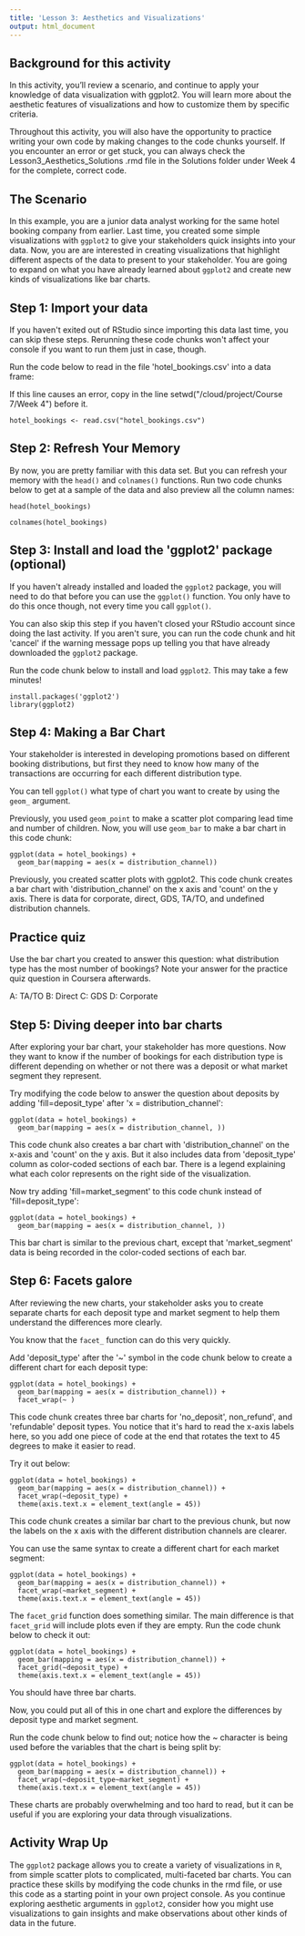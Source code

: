 ```yaml
---
title: 'Lesson 3: Aesthetics and Visualizations'
output: html_document
---
```


## Background for this activity
In this activity, you’ll review a scenario, and continue to apply your knowledge of data visualization with ggplot2. You will learn more about the aesthetic features of visualizations and how to customize them by specific criteria. 

Throughout this activity, you will also have the opportunity to practice writing your own code by making changes to the code chunks yourself. If you encounter an error or get stuck, you can always check the Lesson3_Aesthetics_Solutions .rmd file in the Solutions folder under Week 4 for the complete, correct code. 

## The Scenario
In this example, you are a junior data analyst working for the same hotel booking company from earlier. Last time, you created some simple visualizations with `ggplot2` to give your stakeholders quick insights into your data. Now, you are are interested in creating visualizations that highlight different aspects of the data to present to your stakeholder. You are going to expand on what you have already learned about `ggplot2` and create new kinds of visualizations like bar charts.  

## Step 1: Import your data
If you haven't exited out of RStudio since importing this data last time, you can skip these steps. Rerunning these code chunks won't affect your console if you want to run them just in case, though.  

Run the code below to read in the file 'hotel_bookings.csv' into a data frame: 

If this line causes an error, copy in the line setwd("/cloud/project/Course 7/Week 4") before it. 

```{r load data}
hotel_bookings <- read.csv("hotel_bookings.csv")
```

## Step 2: Refresh Your Memory

By now, you are pretty familiar with this data set. But you can refresh your memory with the `head()` and `colnames()` functions. Run two code chunks below to get at a sample of the data and also preview all the column names:

```{r look at data}
head(hotel_bookings)
```

```{r look at column names}
colnames(hotel_bookings)
```

## Step 3: Install and load the 'ggplot2' package (optional)

If you haven't already installed and loaded the `ggplot2` package, you will need to do that before you can use the `ggplot()` function. You only have to do this once though, not every time you call `ggplot()`.

You can also skip this step if you haven't closed your RStudio account since doing the last activity. If you aren't sure, you can run the code chunk and hit 'cancel' if the warning message pops up telling you that have already downloaded the `ggplot2` package.

Run the code chunk below to install and load `ggplot2`. This may take a few minutes!

```{r loading and installing ggplot2, echo=FALSE, message=FALSE}
install.packages('ggplot2')
library(ggplot2)
```

## Step 4: Making a Bar Chart

Your stakeholder is interested in developing promotions based on different booking distributions, but first they need to know how many of the transactions are occurring for each different distribution type.

You can tell `ggplot()` what type of chart you want to create by using the `geom_` argument. 

Previously, you used `geom_point` to make a scatter plot comparing lead time and number of children. Now, you will use `geom_bar` to make a bar chart in this code chunk: 

```{r example chart}
ggplot(data = hotel_bookings) +
  geom_bar(mapping = aes(x = distribution_channel))
```
Previously, you created scatter plots with ggplot2. This code chunk creates a bar chart with 'distribution_channel' on the x axis and 'count' on the y axis. There is data for corporate, direct, GDS, TA/TO, and undefined distribution channels. 

## Practice quiz
Use the bar chart you created to answer this question: what distribution type has the most number of bookings? Note your answer for the practice quiz question in Coursera afterwards.

A: TA/TO
B: Direct
C: GDS
D: Corporate

## Step 5: Diving deeper into bar charts

After exploring your bar chart, your stakeholder has more questions. Now they want to know if the number of bookings for each distribution type is different depending on whether or not there was a deposit or what market segment they represent. 

Try modifying the code below to answer the question about deposits by adding 'fill=deposit_type' after 'x = distribution_channel':

```{r pressure, echo=FALSE}
ggplot(data = hotel_bookings) +
  geom_bar(mapping = aes(x = distribution_channel, ))
```
This code chunk also creates a bar chart with 'distribution_channel' on the x-axis and 'count' on the y axis. But it also includes data from 'deposit_type' column as color-coded sections of each bar. There is a legend explaining what each color represents on the right side of the visualization. 

Now try adding 'fill=market_segment' to this code chunk instead of 'fill=deposit_type':

```{r pressure, echo=FALSE}
ggplot(data = hotel_bookings) +
  geom_bar(mapping = aes(x = distribution_channel, ))
```
This bar chart is similar to the previous chart, except that 'market_segment' data is being recorded in the color-coded sections of each bar. 

## Step 6: Facets galore

After reviewing the new charts, your stakeholder asks you to create separate charts for each deposit type and market segment to help them understand the differences more clearly.

You know that the `facet_` function can do this very quickly.

Add 'deposit_type' after the '~' symbol in the code chunk below to create a different chart for each deposit type:
```{r creating a plot}
ggplot(data = hotel_bookings) +
  geom_bar(mapping = aes(x = distribution_channel)) +
  facet_wrap(~ )
```

This code chunk creates three bar charts for 'no_deposit', non_refund', and 'refundable' deposit types. You notice that it's hard to read the x-axis labels here, so you add one piece of code at the end that rotates the text to 45 degrees to make it easier to read. 

Try it out below:
```{r creating a plot with rotated labels}
ggplot(data = hotel_bookings) +
  geom_bar(mapping = aes(x = distribution_channel)) +
  facet_wrap(~deposit_type) +
  theme(axis.text.x = element_text(angle = 45))
```
This code chunk creates a similar bar chart to the previous chunk, but now the labels on the x axis with the different distribution channels are clearer.

You can use the same syntax to create a different chart for each market segment:
```{r creating a plot}
ggplot(data = hotel_bookings) +
  geom_bar(mapping = aes(x = distribution_channel)) +
  facet_wrap(~market_segment) +
  theme(axis.text.x = element_text(angle = 45))
```

The `facet_grid` function does something similar. The main difference is that `facet_grid` will include plots even if they are empty. Run the code chunk below to check it out:

```{r creating a plot}
ggplot(data = hotel_bookings) +
  geom_bar(mapping = aes(x = distribution_channel)) +
  facet_grid(~deposit_type) +
  theme(axis.text.x = element_text(angle = 45))
```
You should have three bar charts.

Now, you could put all of this in one chart and explore the differences by deposit type and market segment.

Run the code chunk below to find out; notice how the ~ character is being used before the variables that the chart is being split by: 
```{r creating a plot}
ggplot(data = hotel_bookings) +
  geom_bar(mapping = aes(x = distribution_channel)) +
  facet_wrap(~deposit_type~market_segment) +
  theme(axis.text.x = element_text(angle = 45))
```

These charts are probably overwhelming and too hard to read, but it can be useful if you are exploring your data through visualizations.  

## Activity Wrap Up
The `ggplot2` package allows you to create a variety of visualizations in `R`, from simple scatter plots to complicated, multi-faceted bar charts. You can practice these skills by modifying the code chunks in the rmd file, or use this code as a starting point in your own project console. As you continue exploring aesthetic arguments in `ggplot2`, consider how you might use visualizations to gain insights and make observations about other kinds of data in the future. 
